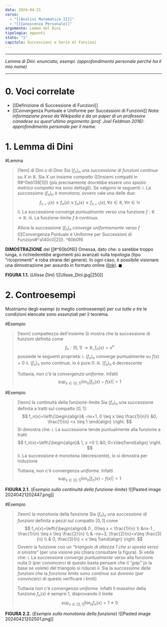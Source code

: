 ```yaml
---
data: 2024-04-21
corso:
  - "[[Analisi Matematica II]]"
  - "[[Conoscenza Personale]]"
argomento: Lemma del Dini
tipologia: appunti
stato: "1"
capitolo: Successioni e Serie di Funzioni
---
```

- - -
*Lemma di Dini: enunciato, esempi. (approfondimento personale perché ha il mio nome)*
- - -
# 0. Voci correlate
- [[Definizione di Successione di Funzioni]]
- [[Convergenza Puntuale e Uniforme per Successioni di Funzioni]]
*Nota: informazione presa da Wikipedia e da un paper di un professore canadese su quest'ultimo argomento (prof. Joel Feldman 2016): approfondimento personale per il meme.*
# 1. Lemma di Dini
#Lemma 
> [!lem] di Dini o di Dino
> Sia $(f_n)_n$ una *successione di funzioni continue* su $X$ in $\mathbb{R}$. Sia $X$ un *insieme compatto* ([[Insiemi compatti in R#^0eb138|1]]) (più precisamente dovrebbe essere *uno spazio metrico compatto* ma sono dettagli).
> Se valgono le seguenti:
> i. La *successione* $(f_n)_n$ è *monotona*, ovvero vale una delle due:
> $$
> f_{n+1}(x) \geq f_n(x) \vee f_{n}(x) \geq f_{n+1}(x), \forall x \in \mathbb{R}, \forall n \in \mathbb{N}
> $$
> ii. La successione converge *puntualmente* verso una funzione $f:\mathbb{R} \longrightarrow \mathbb{R}$.
> iii. La funzione-limite $f$ è *continua*.
> 
> Allora la successione $(f_n)_n$ *converge uniformemente* verso $f$ ([[Convergenza Puntuale e Uniforme per Successioni di Funzioni#^a140c0|2]]).
^60b0f6

**DIMOSTRAZIONE** del [[#^60b0f6]]
Omessa, dato che: o sarebbe troppo lunga, o richiederebbe argomenti più avanzati sulla topologia (tipo "ricoprimenti" e roba strana del genere). In ogni caso, è possibile visionare una dimostrazione per assurdo in formato online ([link](https://www.matematicamente.it/forum/viewtopic.php?t=123276)). $\blacksquare$

**FIGURA 1.1.** (*Ulisse Dini*)
![[Ulisse_Dini.jpg|250]]

# 2. Controesempi
Mostriamo degli esempi (o meglio controesempi) per cui *tutte e tre* le condizioni elencate sono *essenziali* per il teorema.

#Esempio 
> [!exm] compattezza dell'insieme
> Si mostra che la successione di funzioni definita come
> $$
> f_n:(0,1) \longrightarrow \mathbb{R}, f_n(x)=x^n
> $$
> possiede le seguenti proprietà:
> i. $(f_n)_n$ converge puntualmente su $f(x)=0$
> ii. $(f_n)_n$ sono continue, lo è pure $0$.
> iii. $(f_n)_n$ è decrescente
> 
> Tuttavia, non c'è la *convergenza uniforme*. Infatti
> $$
> \sup_{x \in (0,1)}\lim_n\left|f_n(x)-f(x)\right|=1
> $$

#Esempio 
> [!exm] la continuità della funzione-limite
> Sia $(f_n)_n$ una successione definita a tratti sul compatto $[0,1]$:
> $$
> f_n(x)=\left\{\begin{align}& -nx+1,  0 \leq x \leq \frac{1}{n}\\ &0, \frac{1}{n} <x \leq 1 \end{align} \right.
> $$
> Si dimostra che:
> i. La successione tende puntualmente alla funzione a tratti
> $$
> f_n(x)=\left\{\begin{align}& 1, x =0 \\ &0, 0<x\leq1\end{align} \right.
> $$
> ii. La successione è monotona (decrescente), lo si dimostra per induzione
> 
> Tuttavia, non c'è convergenza *uniforme*. Infatti
> $$
> \sup_{x \in [0,1]}\lim_n\left|f_n(x)-f(x)\right|=1
> $$

**FIGURA 2.1.** (*Esempio sulla continuità della funzione-limite*)
![[Pasted image 20240421202447.png]]

#Esempio 
> [!exm] la monotonia della funzione
> Sia $(f_n)_n$ una *successione di funzioni* definita a pezzi sul compatto $[0,1]$ come
> $$
> f_n(x)=\left\{\begin{align}& 0 , 0\leq x < \frac{1}{n} \\ &nx-1 , \frac{1}{n} \leq x \leq \frac{2}{n} \\ & -nx+3,  \frac{2}{n}<x\leq \frac{3}{n} \\ & 0, \frac{3}{n} < x \leq 1\end{align} \right.
> $$
> Ovvero la funzione con un *"triangolo di altezza $1$ che si sposta verso a sinistra"* (per una visione più chiara consultare la figura).
> Si vede che:
> i. La successione *converge puntualmente* verso alla funzione nulla $0$ (per convincerci di questo basta pensare che il *"gap"* (o la base se volete) del triangolo si riduce) 
> ii. Sia la *successione delle funzioni* che la *funzione limite* sono *continue* sul dominio (per convincerci di questo verificare i limiti)
> 
> Tuttavia non c'è *convergenza uniforme*. Infatti il *massimo* della funzione $f_n(x)$ è sempre $1$, disprovando il limite
> $$
> \sup_{x \in [0,1]}\lim_n f_n(x)= 1 \neq 0
> $$

**FIGURA 2.2.** (*Esempio sulla monotonia della funzione*)
![[Pasted image 20240421202501.png]]